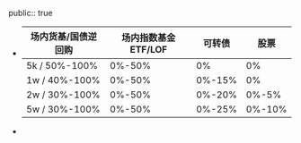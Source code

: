 public:: true

- |场内货基/国债逆回购|场内指数基金 ETF/LOF|可转债|股票|
  |--|--|--|--|
  |5k  / 50%-100%|0%-50%|0%|0%|
  |1w / 40%-100%|0%-50%|0%-15%|0%|
  |2w / 30%-100%|0%-50%|0%-20%|0%-5%|
  |5w / 30%-100%|0%-50%|0%-25%|0%-10%|
-